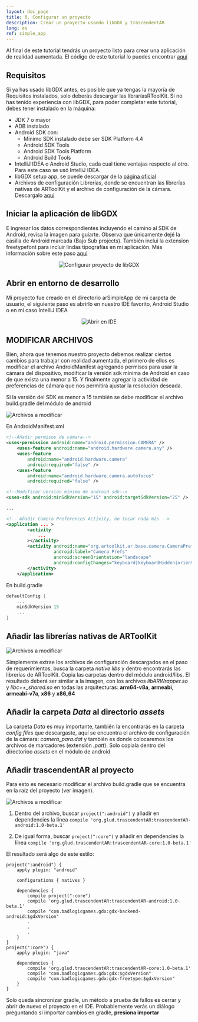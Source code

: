 ```yaml
---
layout: doc_page
title: 0. Configurar un proyecto
description: Crear un proyecto usando libGDX y trascendentAR
lang: es
ref: simple_app
---
```


Al final de este tutorial tendrás un proyecto listo para crear una aplicación de realidad aumentada. El código de este tutorial lo puedes encontrar [aquí](https://github.com/Juankz/arSimpleApp)

## Requisitos
Si ya has usado libGDX antes, es posible que ya tengas la mayoría de Requisitos instalados, solo deberás descargar las libraríasRToolKit. Si no has tenido experiencia con libGDX, para poder completar este tutorial, debes tener instalado en la máquina:

* JDK 7 o mayor
* ADB instalado
* Android SDK con:
	* Mínimo SDK instalado debe ser SDK Platform 4.4
	* Android SDK Tools
	* Android SDK Tools Platform
	* Android Build Tools
* IntelliJ IDEA o Android Studio, cada cual tiene ventajas respecto al otro. Para este caso se usó IntelliJ IDEA.
* libGDX setup app, se puede descargar de la [página oficial](http://libgdx.badlogicgames.com/download.html)
* Archivos de configuración Librerías, donde se encuentran las librerías nativas de ARToolKit y el archivo de configuración de la cámara. Descargalo [aquí]({{site.baseurl}}/downloads/config_files.zip) <a href="{{site.baseurl}}/downloads/config_files.zip" class="icon fa-download"></a>

## Iniciar la aplicación de libGDX
E ingresar los datos correspondientes incluyendo el camino al SDK de Android, revisa la imagen para guiarte. Observa que únicamente dejé la casilla de Android marcada (Bajo Sub projects). También incluí la extension freetypefont para incluir lindas tipografías en mi aplicación.
Más información sobre este paso [aquí](https://github.com/Jackgris/wikiLibGDX_es/wiki/Crear-ejecutar-depurar-y-empaquetar-su-proyecto)


<center>
<img src="images/simpleapp_libgdxsetup.png" alt="Configurar proyecto de libGDX">
</center>

## Abrir en entorno de desarrollo
Mi proyecto fue creado en el directorio arSimpleApp de mi carpeta de usuario, el siguiente paso es abrirlo en nuestro IDE favorito, Android Studio o en mi caso IntelliJ IDEA

<center>
<img src="images/simpleapp_abrirenide.png" alt="Abrir en IDE">
</center>


## MODIFICAR ARCHIVOS

Bien, ahora que tenemos nuestro proyecto debemos realizar ciertos cambios para trabajar con realidad aumentada, el primero de ellos es modificar el archivo AndroidManifest agregando permisos para usar la cámara del dispositivo, modificar la versión sdk mínima de Android en caso de que exista una menor a 15. Y finalmente agregar la actividad de preferencias de cámara que nos permitirá ajustar la resolución deseada.

Si la versión del SDK es menor a 15 también se debe modificar el archivo build.gradle del módulo de android

<span class="image left"><img src="images/simpleapp_files2modify.png" alt="Archivos a modificar" /></span>

En AndroidManifest.xml

```xml
<!--Añadir permisos de cámara-->
<uses-permission android:name="android.permission.CAMERA" />
    <uses-feature android:name="android.hardware.camera.any" />
    <uses-feature
        android:name="android.hardware.camera"
        android:required="false" />
    <uses-feature
        android:name="android.hardware.camera.autofocus"
        android:required="false" />

<!--Modificar versión mínima de android sdk-->
<uses-sdk android:minSdkVersion="15" android:targetSdkVersion="25" />

...

<!-- Añadir Camera Preferences Activity, no tocar nada más -->
<application ... >
        <activity
            ...
        ></activity>
        <activity android:name="org.artoolkit.ar.base.camera.CameraPreferencesActivity"
                  android:label="Camera Prefs"
                  android:screenOrientation="landscape"
                  android:configChanges="keyboard|keyboardHidden|orientation|screenSize">
        </activity>
    </application>
```

En build.gradle

```groovy
defaultConfig {
    ...
    minSdkVersion 15
    ...
}
```

## Añadir las librerías nativas de ARToolKit

<span class="image right"><img src="images/simpleapp_nativelibs.png" alt="Archivos a modificar" /></span>

Simplemente extrae los archivos de configuración descargados en el paso de requerimientos, busca la carpeta _native libs_ y dentro encontrarás las librerías de ARToolKit. Copia las carpetas dentro del módulo android/libs. El resultado deberá ser similar a la imagen, con los archivos *libARWrapper.so* y *libc++_shared.so* en todas las arquitecturas: **arm64-v8a**, **armeabi**, **armeabi-v7a**, **x86** y **x86_64**

## Añadir la carpeta _Data_ al directorio _assets_
La carpeta _Data_ es muy importante, también la encontrarás en la carpeta _config files_ que descargaste, aquí se encuentra el archivo de configuración de la cámara: _camera_para.dat_ y también es donde colocaremos los archivos de marcadores (extensión _.patt_). Solo copiala dentro del directorioo _assets_ en el módulo de android

## Añadir trascendentAR al proyecto

Para esto es necesario modificar el archivo build.gradle que se encuentra en la raíz del proyecto (ver imagen).

<span class="image right"><img src="images/simpleapp_addtrascendentAR.png" alt="Archivos a modificar" /></span>

1. Dentro del archivo, buscar ```project(":android")``` y añadir en dependencies la línea ```compile 'org.glud.trascendentAR:trascendentAR-android:1.0-beta.1'```

2. De igual forma, buscar ```project(":core")``` y añadir en dependencies la línea ```compile 'org.glud.trascendentAR:trascendentAR-core:1.0-beta.1'```

El resultado será algo de este estilo:

```
project(":android") {
    apply plugin: "android"

    configurations { natives }

    dependencies {
        compile project(":core")
        compile 'org.glud.trascendentAR:trascendentAR-android:1.0-beta.1'
        compile "com.badlogicgames.gdx:gdx-backend-android:$gdxVersion"
        .
        .
        .
    }
}
project(":core") {
    apply plugin: "java"

    dependencies {
        compile 'org.glud.trascendentAR:trascendentAR-core:1.0-beta.1'
        compile "com.badlogicgames.gdx:gdx:$gdxVersion"
        compile "com.badlogicgames.gdx:gdx-freetype:$gdxVersion"
    }
}
```
Solo queda sincronizar gradle, un método a prueba de fallos es cerrar y abrir de nuevo el proyecto en el IDE. Probablemente verás un diálogo preguntando si importar cambios en gradle, **presiona importar**
